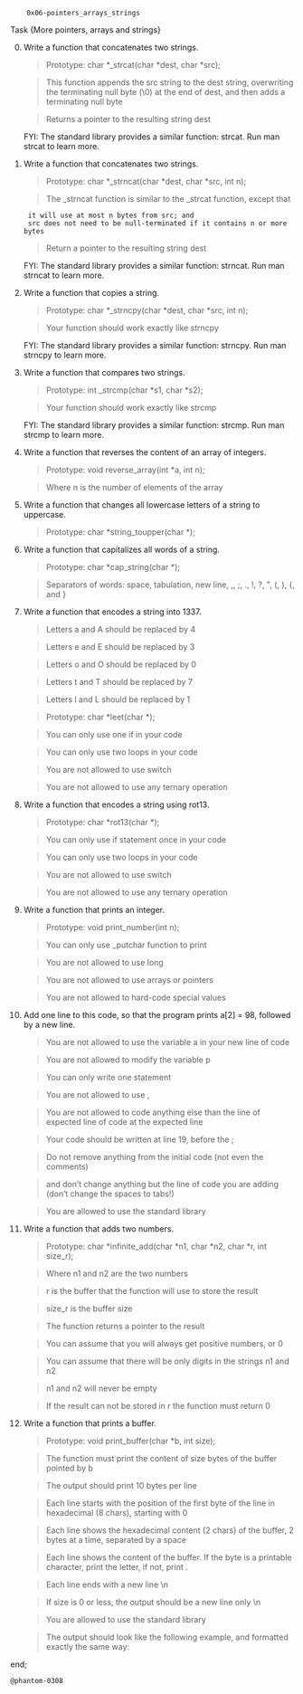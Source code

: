 		0x06-pointers_arrays_strings

Task {More pointers, arrays and strings}

0. Write a function that concatenates two strings.
	>Prototype: char *_strcat(char *dest, char *src);

	>This function appends the src string to the dest string, overwriting the terminating null byte (\0) at the end of dest, and then adds a terminating null byte

	>Returns a pointer to the resulting string dest

     FYI: The standard library provides a similar function: strcat. Run man strcat to learn more.

1. Write a function that concatenates two strings.
	>Prototype: char *_strncat(char *dest, char *src, int n);

	>The _strncat function is similar to the _strcat function, except that

		it will use at most n bytes from src; and
		src does not need to be null-terminated if it contains n or more bytes

	>Return a pointer to the resulting string dest

     FYI: The standard library provides a similar function: strncat. Run man strncat to learn more.

2. Write a function that copies a string.
	>Prototype: char *_strncpy(char *dest, char *src, int n);

	>Your function should work exactly like strncpy

     FYI: The standard library provides a similar function: strncpy. Run man strncpy to learn more.

3. Write a function that compares two strings.
	>Prototype: int _strcmp(char *s1, char *s2);

	>Your function should work exactly like strcmp

     FYI: The standard library provides a similar function: strcmp. Run man strcmp to learn more.

4. Write a function that reverses the content of an array of integers.
	>Prototype: void reverse_array(int *a, int n);

	>Where n is the number of elements of the array

5. Write a function that changes all lowercase letters of a string to uppercase.
	>Prototype: char *string_toupper(char *);

6. Write a function that capitalizes all words of a string.
	>Prototype: char *cap_string(char *);

	>Separators of words: space, tabulation, new line, ,, ;, ., !, ?, ", (, ), {, and }

7. Write a function that encodes a string into 1337.
	>Letters a and A should be replaced by 4

	>Letters e and E should be replaced by 3

	>Letters o and O should be replaced by 0

	>Letters t and T should be replaced by 7

	>Letters l and L should be replaced by 1

	>Prototype: char *leet(char *);

	>You can only use one if in your code

	>You can only use two loops in your code

	>You are not allowed to use switch

	>You are not allowed to use any ternary operation

8. Write a function that encodes a string using rot13.
	>Prototype: char *rot13(char *);

	>You can only use if statement once in your code

	>You can only use two loops in your code

	>You are not allowed to use switch

	>You are not allowed to use any ternary operation

9. Write a function that prints an integer.
	>Prototype: void print_number(int n);

	>You can only use _putchar function to print

	>You are not allowed to use long

	>You are not allowed to use arrays or pointers

	>You are not allowed to hard-code special values

10. Add one line to this code, so that the program prints a[2] = 98, followed by a new line.
	>You are not allowed to use the variable a in your new line of code

	>You are not allowed to modify the variable p

	>You can only write one statement

	>You are not allowed to use ,

	>You are not allowed to code anything else than the line of expected line of code at the expected line

	>Your code should be written at line 19, before the ;

	>Do not remove anything from the initial code (not even the comments)

	>and don’t change anything but the line of code you are adding (don’t change the spaces to tabs!)

	>You are allowed to use the standard library

11. Write a function that adds two numbers.
	>Prototype: char *infinite_add(char *n1, char *n2, char *r, int size_r);

	>Where n1 and n2 are the two numbers

	>r is the buffer that the function will use to store the result

	>size_r is the buffer size

	>The function returns a pointer to the result

	>You can assume that you will always get positive numbers, or 0

	>You can assume that there will be only digits in the strings n1 and n2

	>n1 and n2 will never be empty

	>If the result can not be stored in r the function must return 0

12. Write a function that prints a buffer.
	>Prototype: void print_buffer(char *b, int size);

	>The function must print the content of size bytes of the buffer pointed by b

	>The output should print 10 bytes per line

	>Each line starts with the position of the first byte of the line in hexadecimal (8 chars), starting with 0

	>Each line shows the hexadecimal content (2 chars) of the buffer, 2 bytes at a time, separated by a space

	>Each line shows the content of the buffer. If the byte is a printable character, print the letter, if not, print .

	>Each line ends with a new line \n

	>If size is 0 or less, the output should be a new line only \n

	>You are allowed to use the standard library

	>The output should look like the following example, and formatted exactly the same way:

end; 

	@phantom-0308
